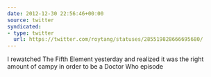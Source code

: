 ```yaml
---
date: 2012-12-30 22:56:46+00:00
source: twitter
syndicated:
- type: twitter
  url: https://twitter.com/roytang/statuses/285519828666695680/
---
```


I rewatched The Fifth Element yesterday and realized it was the right amount of campy in order to be a Doctor Who episode